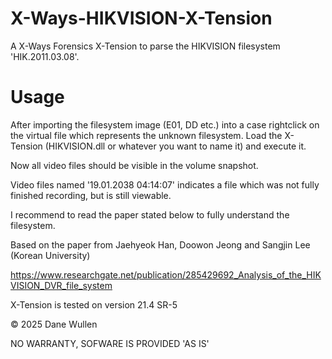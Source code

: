 # X-Ways-HIKVISION-X-Tension
A X-Ways Forensics X-Tension to parse the HIKVISION filesystem 'HIK.2011.03.08'.

# Usage

After importing the filesystem image (E01, DD etc.) into a case rightclick on the virtual file which represents the unknown filesystem.
Load the X-Tension (HIKVISION.dll or whatever you want to name it) and execute it.

Now all video files should be visible in the volume snapshot.

Video files named '19.01.2038 04:14:07' indicates a file which was not fully finished recording, but is still viewable.

I recommend to read the paper stated below to fully understand the filesystem.

Based on the paper from Jaehyeok Han, Doowon Jeong and Sangjin Lee (Korean University)

https://www.researchgate.net/publication/285429692_Analysis_of_the_HIKVISION_DVR_file_system

X-Tension is tested on version 21.4 SR-5

© 2025 Dane Wullen

NO WARRANTY, SOFWARE IS PROVIDED 'AS IS'
